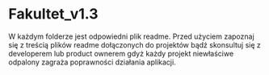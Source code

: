 # Fakultet_v1.3

W każdym folderze jest odpowiedni plik readme.
Przed użyciem zapoznaj się z treścią plików readme dołączonych do projektów bądź skonsultuj się z developerem lub product ownerem gdyż każdy projekt niewłaściwe odpalony zagraża poprawności działania aplikacji.
